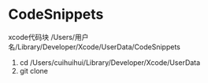 # CodeSnippets
xcode代码块
/Users/用户名/Library/Developer/Xcode/UserData/CodeSnippets

1. cd /Users/cuihuihui/Library/Developer/Xcode/UserData 
2. git clone
